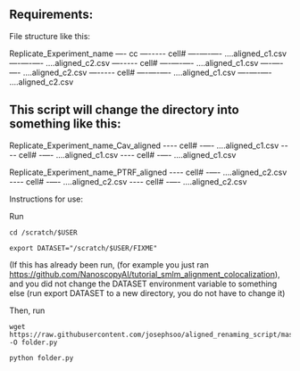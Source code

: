 ## Requirements:
File structure like this:

Replicate_Experiment_name
—- cc
—----- cell#
—-—-—- ….aligned_c1.csv
—-—-—- ….aligned_c2.csv
—----- cell#
—-—-—- ….aligned_c1.csv
—-—-—- ….aligned_c2.csv
—----- cell#
—-—-—- ….aligned_c1.csv
—-—-—- ….aligned_c2.csv

## This script will change the directory into something like this:

Replicate_Experiment_name_Cav_aligned
---- cell#
-—- ….aligned_c1.csv
---- cell#
-—- ….aligned_c1.csv
---- cell#
-—- ….aligned_c1.csv

Replicate_Experiment_name_PTRF_aligned
---- cell#
-—- ….aligned_c2.csv
---- cell#
-—- ….aligned_c2.csv
---- cell#
-—- ….aligned_c2.csv

Instructions for use:

Run 
```{bash}
cd /scratch/$USER
```

```{bash}
export DATASET="/scratch/$USER/FIXME"
```
(If this has already been run, (for example you just ran https://github.com/NanoscopyAI/tutorial_smlm_alignment_colocalization), and you did not change the DATASET environment variable to something else (run export DATASET to a new directory, you do not have to change it)

Then, run

```{bash}
wget https://raw.githubusercontent.com/josephsoo/aligned_renaming_script/master/folder.py -O folder.py

python folder.py
```
